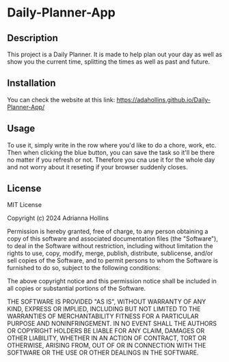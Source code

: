# Daily-Planner-App
## Description
This project is a Daily Planner. It is made to help plan out your day as well as show you the current time, splitting the times as well as past and future.

## Installation
You can check the website at this link: https://adahollins.github.io/Daily-Planner-App/

## Usage
To use it, simply write in the row where you'd like to do a chore, work, etc. Then when clicking the blue button, you can save the task so it'll be there no matter if you refresh or not. Therefore you cna use it for the whole day and not worry about it reseting if your browser suddenly closes.

## License
MIT License

Copyright (c) 2024 Adrianna Hollins

Permission is hereby granted, free of charge, to any person obtaining a copy of this software and associated documentation files (the "Software"), to deal in the Software without restriction, including without limitation the rights to use, copy, modify, merge, publish, distribute, sublicense, and/or sell copies of the Software, and to permit persons to whom the Software is furnished to do so, subject to the following conditions:

The above copyright notice and this permission notice shall be included in all copies or substantial portions of the Software.

THE SOFTWARE IS PROVIDED "AS IS", WITHOUT WARRANTY OF ANY KIND, EXPRESS OR IMPLIED, INCLUDING BUT NOT LIMITED TO THE WARRANTIES OF MERCHANTABILITY FITNESS FOR A PARTICULAR PURPOSE AND NONINFRINGEMENT. IN NO EVENT SHALL THE AUTHORS OR COPYRIGHT HOLDERS BE LIABLE FOR ANY CLAIM, DAMAGES OR OTHER LIABILITY, WHETHER IN AN ACTION OF CONTRACT, TORT OR OTHERWISE, ARISING FROM, OUT OF OR IN CONNECTION WITH THE SOFTWARE OR THE USE OR OTHER DEALINGS IN THE SOFTWARE.
